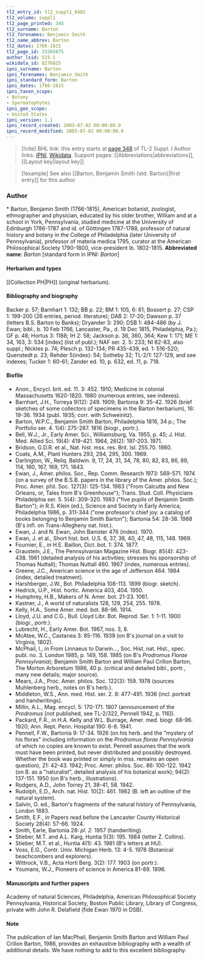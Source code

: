```yaml
---
tl2_entry_id: tl2_suppl1_0402
tl2_volume: suppl1
tl2_page_printed: 348
tl2_surname: Barton
tl2_forenames: Benjamin Smith
tl2_name_abbrev: Barton
tl2_dates: 1766-1815
tl2_page_id: 33265075
author_lsid: 515-1
wikidata_id: Q276825
ipni_surname: Barton
ipni_forenames: Benjamin Smith
ipni_standard_form: Barton
ipni_dates: 1766-1815
ipni_taxon_scope: 
- Botany
- Spermatophytes
ipni_geo_scope: 
- United States
ipni_version: 1.1
ipni_record_created: 2003-07-02 00:00:00.0
ipni_record_modified: 2003-07-02 00:00:00.0
---
```


> [!cite] BHL link: this entry starts at [page 348](https://www.biodiversitylibrary.org/page/33265075) of TL-2 Suppl. I
> Author links: [IPNI](https://www.ipni.org/a/515-1), [Wikidata](https://www.wikidata.org/wiki/Q276825). Support pages: [[Abbreviations|abbreviations]], [[Layout key|layout key]]

> [!example] See also [[Barton, Benjamin Smith {std. Barton}|first entry]] for this author

### Author

\* Barton, Benjamin Smith (1766-1815), American botanist, zoologist, ethnographer and physician, educated by his older brother, William and at a school in York, Pennsylvania, studied medicine at the University of Edinburgh 1786-1787 and id. of Göttingen 1787-1788, professor of natural history and botany in the College of Philadelphia (later University of Pennsylvania), professor of materia medica 1795, curator at the American Philosophical Society 1790-1800, vice-president ib. 1802-1815. 
**Abbreviated name**: *Barton* \[standard form in IPNI: *Barton*\]

#### Herbarium and types

[[Collection PH|PH]] (original herbarium).

#### Bibliography and biography

Backer p. 57; Barnhart 1: 132; BB p. 22; BM 1: 105, 6: 61; Bossert p. 27; CSP 1: 199-200 (26 entries, period. literature); DAB 2: 17-20; Dawson p. 37 (letters B.S. Barton to Banks); Dryander 3: 290; DSB 1: 484-486 (by J. Ewan; bibl., b. 10 Feb 1766, Lancaster, Pa., d. 19 Dec 1815, Philadelphia, Pa.); GF p. 48; Hortus 3: 1188; IH 2: 58; Jackson p. 36, 360, 364; Kew 1: 171; ME 1: 34, 163, 3: 534 \[index\] (list of publ.); NAF ser. 2. 5: 233; NI 82-83, also suppl.; Nickles p. 74; Plesch p. 132-134; PR 435-439, ed. 1: 516-520; Quenstedt p. 23; Rehder 5(index): 54; Sotheby 32; TL-2/1: 127-129, and see indexes; Tucker 1: 60-61; Zander ed. 10, p. 632, ed. 11, p. 718.

#### Biofile

- Anon., Encycl. brit. ed. 11. 3: 452. 1910; Medicine in colonial Massachusetts 1620-1820. 1980 (numerous entries, see indexes).
- Barnhart, J.H., Torreya 9(12): 249. 1909; Bartonia 9: 35-42. 1926 (brief sketches of some collectors of specimens in the Barton herbarium), 16: 19-36. 1934 (publ. 1935; corr. with Schweinitz).
- Barton, W.P.C., Benjamin Smith Barton, Philadelphia 1816, 34 p.; The Portfolio ser. 4. 1(4): 275-287. 1816 (biogr., portr.).
- Bell, W.J., Jr., Early Amer. Sci., Williamsburg, Va. 1955, p. 45; J. Hist. Med. Allied Sci. 19(4): 419-421. 1964, 26(2): 197-203. 1971.
- Bridson, G.D.R. et al., Nat. hist. mss. res. Brit. Isl. 255.70. 1980.
- Coats, A.M., Plant Hunters 293, 294, 295, 300. 1969.
- Darlington, W., Reliq. Baldwin. 9, 17, 24, 31, 34, 78, 80, 82, 83, 86, 89, 114, 160, 167, 169, 171. 1843.
- Ewan, J., Amer. philos. Soc., Rep. Comm. Research 1973: 569-571. 1974 (on a survey of the B.S.B. papers in the library of the Amer. philos. Soc.); Proc. Amer. phil. Soc. 127(3): 125-134. 1983 ("From Calcutta and New Orleans, or, Tales from B's Greenhouse"); Trans. Stud. Coll. Physicians Philadelphia ser. 5. 5(4): 309-320. 1983 ("five pupils of Benjamin Smith Barton"); *in* R.S. Klein (ed.), Science and Society in Early America, Philadelphia 1986, p. 311-344 ("one professor's chief joy: a catalog of books belonging to Benjamin Smith Barton"); Bartonia 54: 28-38. 1988 (B's infl. on Trans-Allegheny nat. hist.).
- Ewan, J. and N. Ewan, John Banister 476 (index). 1970.
- Ewan, J. et al., Short hist. bot. U.S. 6, 37, 38, 40, 47, 48, 115, 148. 1969.
- Fournier, E., *in* H.E. Baillon, Dict. bot. 1: 374. 1877.
- Graustein, J.E., The Pennsylvanian Magazine Hist. Biogr. 85(4): 423-438. 1961 (detailed analysis of his activities; stresses his sponsorship of Thomas Nuttall); Thomas Nuttall 460. 1967 (index, numerous entries).
- Greene, J.C., American science in the age of Jefferson 464. 1984 (index, detailed treatment).
- Harshberger, J.W., Bot. Philadelphia 108-113. 1899 (biogr. sketch).
- Hedrick, U.P., Hist. hortic. America 403, 404. 1950.
- Humphrey, H.B., Makers of N. Amer. bot. 21-23. 1061.
- Kastner, J., A world of naturalists 128, 129, 254, 255. 1978.
- Kelly, H.A., Some Amer. med. bot. 88-96. 1914.
- Lloyd, J.U. and C.G., Bull. Lloyd Libr. Bot. Reprod. Ser. 1: 1-11. 1900 (biogr., portr.).
- Lubrecht, H., Early Amer. Bot. 1967, nos. 3, 8.
- McAtee, W.C., Castanea 3: 85-116. 1939 (on B's journal on a visit to Virginia, 1802).
- McPhail, I., *in* From Linnaeus to Darwin..., Soc. Hist. nat. Hist., spec. publ. no. 3. London 1985, p. 149, 158. 1985 (on B's *Prodromus Florae Pennsylvania*); Benjamin Smith Barton and William Paul Crillon Barton, The Morton Arboretum 1986, 40 p. (critical and detailed bibl., portr., many new details; major source).
- Mears, J.A., Proc. Amer. philos. Soc. 122(3): 159. 1978 (sources Muhlenberg herb., notes on B's herb.).
- Middleton, W.S., Ann. med. Hist. ser. 2. 8: 477-491. 1936 (incl. portrait and handwritings).
- Millin, A.L., Mag. encycl. 5: 170-171. 1807 (announcement of the *Prodromus* \[not published, see TL-2/322, Pennell 1942, p. 116\]).
- Packard, F.R., *in* H.A. Kelly and W.L. Burrage, Amer. med. biogr. 68-96. 1920; Ann. Rept. Penn. Hospital 190: 6-8. 1941.
- Pennell, F.W., Bartonia 9: 17-34. 1926 (on his herb. and the "mystery of his floras" including information on the *Prodromus florae Pennsylvania* of which no copies are known to exist. Pennell assumes that the work must have been printed, but never distributed and possibly destroyed. Whether the book was printed or simply in mss. remains an open question), 21: 42-43. 1942; Proc. Amer. philos. Soc. 86: 100-122. 1942 (on B. as a "naturalist", detailed analysis of his botanical work); 94(2): 137-151. 1950 (on B's herb., illustrations).
- Rodgers, A.D., John Torrey 21, 38-41, 58. 1942.
- Rudolph, E.D., Arch. nat. Hist. 10(2): 461. 1982 (B. left an outline of the natural system).
- Salvin, O. ed., Barton's fragments of the natural history of Pennsylvania, London 1883.
- Smith, E.F., *in* Papers read before the Lancaster County Historical Society 28(4): 57-66. 1924.
- Smith, Earle, Bartonia 28: *pl. 2.* 1957 (handwriting).
- Stieber, M.T. and A.L. Karg, Huntia 5(3): 195. 1984 (letter Z. Collins).
- Stieber, M.T. et al., Huntia 4(1): 43. 1981 (B's letters at HU).
- Voss, E.G., Contr. Univ. Michigan Herb. 13: 4-5. 1978 (Botanical beachcombers and explorers).
- Wittrock, V.B., Acta Horti Berg. 3(2): 177. 1903 (on portr.).
- Youmans, W.J., Pioneers of science in America 81-89. 1896.

#### Manuscripts and further papers

Academy of natural Sciences, Philadelphia, American Philosophical Society Pennsylvania, Historical Society, Boston Public Library, Library of Congress, private with John R. Delafield (fide Ewan 1970 in DSB).

#### Note

The publication of Ian MacPhail, Benjamin Smith Barton and William Paul Crillon Barton, 1986, provides an exhaustive bibliography with a wealth of additional details. We have nothing to add to this excellent bibliography.

